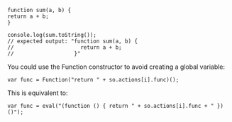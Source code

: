 

    function sum(a, b) {
    return a + b;
    }

    console.log(sum.toString());
    // expected output: "function sum(a, b) {
    //                     return a + b;
    //                   }"



You could use the Function constructor to avoid creating a global variable:  

    var func = Function("return " + so.actions[i].func)();

This is equivalent to:  

    var func = eval("(function () { return " + so.actions[i].func + " })()");